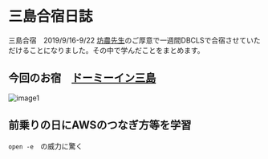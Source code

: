 # 三島合宿日誌
三島合宿　2019/9/16-9/22
[坊農先生](https://twitter.com/bonohu)のご厚意で一週間DBCLSで合宿させていただけることになりました。その中で学んだことをまとめます。

## 今回のお宿　[ドーミーイン三島](https://www.hotespa.net/hotels/mishima/)

![image1](https://user-images.githubusercontent.com/48924412/64963276-f57fc000-d8d3-11e9-8914-a6d55a4ad875.jpeg)



## 前乗りの日にAWSのつなぎ方等を学習

```open -e```　の威力に驚く




